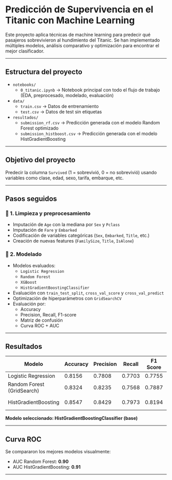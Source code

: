 # Predicción de Supervivencia en el Titanic con Machine Learning

Este proyecto aplica técnicas de machine learning para predecir qué pasajeros sobrevivieron al hundimiento del Titanic. Se han implementado múltiples modelos, análisis comparativo y optimización para encontrar el mejor clasificador.

---

## Estructura del proyecto

- `notebooks/`
  - `0_titanic.ipynb` → Notebook principal con todo el flujo de trabajo (EDA, preprocesado, modelado, evaluación)
- `data/`
  - `train.csv` → Datos de entrenamiento
  - `test.csv` → Datos de test sin etiquetas
- `resultados/`
  - `submission_rf.csv` → Predicción generada con el modelo Random Forest optimizado
  - `submission_histboost.csv` → Predicción generada con el modelo HistGradientBoosting

---

## Objetivo del proyecto

Predecir la columna `Survived` (1 = sobrevivió, 0 = no sobrevivió) usando variables como clase, edad, sexo, tarifa, embarque, etc.

---

## Pasos seguidos

### 🔹 1. Limpieza y preprocesamiento
- Imputación de `Age` con la mediana por `Sex` y `Pclass`
- Imputación de `Fare` y `Embarked`
- Codificación de variables categóricas (`Sex`, `Embarked`, `Title`, etc.)
- Creación de nuevas features (`FamilySize`, `Title`, `IsAlone`)

### 🔹 2. Modelado
- Modelos evaluados:
  - `Logistic Regression`
  - `Random Forest`
  - `XGBoost`
  - `HistGradientBoostingClassifier`
- Evaluación con `train_test_split`, `cross_val_score` y `cross_val_predict`
- Optimización de hiperparámetros con `GridSearchCV`
- Evaluación por:
  - Accuracy
  - Precision, Recall, F1-score
  - Matriz de confusión
  - Curva ROC + AUC

---

## Resultados

| Modelo                       | Accuracy | Precision | Recall | F1 Score | AUC  |
|-----------------------------|----------|-----------|--------|----------|------|
| Logistic Regression         | 0.8156   | 0.7808    | 0.7703 | 0.7755   | 0.83 |
| Random Forest (GridSearch)  | 0.8324   | 0.8235    | 0.7568 | 0.7887   | 0.90 |
| HistGradientBoosting        | 0.8547   | 0.8429    | 0.7973 | 0.8194   | 0.91 ✅

 **Modelo seleccionado: HistGradientBoostingClassifier (base)**

---

## Curva ROC

Se compararon los mejores modelos visualmente:

- AUC Random Forest: **0.90**
- AUC HistGradientBoosting: **0.91**

---

